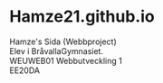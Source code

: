 # Hamze21.github.io


Hamze's Sida (Webbproject)<br>Elev i BråvallaGymnasiet.<br>WEUWEB01 Webbutveckling 1<br>EE20DA

